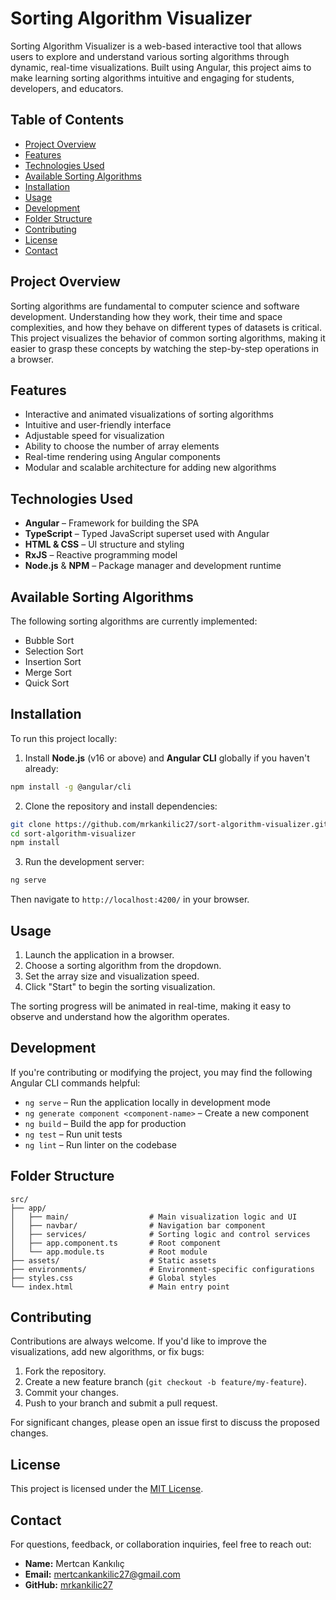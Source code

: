 # Sorting Algorithm Visualizer

Sorting Algorithm Visualizer is a web-based interactive tool that allows users to explore and understand various sorting algorithms through dynamic, real-time visualizations. Built using Angular, this project aims to make learning sorting algorithms intuitive and engaging for students, developers, and educators.

## Table of Contents

- [Project Overview](#project-overview)
- [Features](#features)
- [Technologies Used](#technologies-used)
- [Available Sorting Algorithms](#available-sorting-algorithms)
- [Installation](#installation)
- [Usage](#usage)
- [Development](#development)
- [Folder Structure](#folder-structure)
- [Contributing](#contributing)
- [License](#license)
- [Contact](#contact)

## Project Overview

Sorting algorithms are fundamental to computer science and software development. Understanding how they work, their time and space complexities, and how they behave on different types of datasets is critical. This project visualizes the behavior of common sorting algorithms, making it easier to grasp these concepts by watching the step-by-step operations in a browser.

## Features

- Interactive and animated visualizations of sorting algorithms
- Intuitive and user-friendly interface
- Adjustable speed for visualization
- Ability to choose the number of array elements
- Real-time rendering using Angular components
- Modular and scalable architecture for adding new algorithms

## Technologies Used

- **Angular** – Framework for building the SPA
- **TypeScript** – Typed JavaScript superset used with Angular
- **HTML & CSS** – UI structure and styling
- **RxJS** – Reactive programming model
- **Node.js** & **NPM** – Package manager and development runtime

## Available Sorting Algorithms

The following sorting algorithms are currently implemented:

- Bubble Sort
- Selection Sort
- Insertion Sort
- Merge Sort
- Quick Sort

## Installation

To run this project locally:

1. Install **Node.js** (v16 or above) and **Angular CLI** globally if you haven't already:

```bash
npm install -g @angular/cli
```

2. Clone the repository and install dependencies:

```bash
git clone https://github.com/mrkankilic27/sort-algorithm-visualizer.git
cd sort-algorithm-visualizer
npm install
```

3. Run the development server:

```bash
ng serve
```

Then navigate to `http://localhost:4200/` in your browser.

## Usage

1. Launch the application in a browser.
2. Choose a sorting algorithm from the dropdown.
3. Set the array size and visualization speed.
4. Click "Start" to begin the sorting visualization.

The sorting progress will be animated in real-time, making it easy to observe and understand how the algorithm operates.

## Development

If you're contributing or modifying the project, you may find the following Angular CLI commands helpful:

- `ng serve` – Run the application locally in development mode
- `ng generate component <component-name>` – Create a new component
- `ng build` – Build the app for production
- `ng test` – Run unit tests
- `ng lint` – Run linter on the codebase

## Folder Structure

```
src/
├── app/
│   ├── main/                  # Main visualization logic and UI
│   ├── navbar/                # Navigation bar component
│   ├── services/              # Sorting logic and control services
│   ├── app.component.ts       # Root component
│   └── app.module.ts          # Root module
├── assets/                    # Static assets
├── environments/              # Environment-specific configurations
├── styles.css                 # Global styles
└── index.html                 # Main entry point
```

## Contributing

Contributions are always welcome. If you'd like to improve the visualizations, add new algorithms, or fix bugs:

1. Fork the repository.
2. Create a new feature branch (`git checkout -b feature/my-feature`).
3. Commit your changes.
4. Push to your branch and submit a pull request.

For significant changes, please open an issue first to discuss the proposed changes.

## License

This project is licensed under the [MIT License](LICENSE).

## Contact

For questions, feedback, or collaboration inquiries, feel free to reach out:

- **Name:** Mertcan Kankılıç  
- **Email:** mertcankankilic27@gmail.com  
- **GitHub:** [mrkankilic27](https://github.com/mrkankilic27)